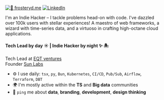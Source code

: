 [![👋 frosteryd.me](https://img.shields.io/badge/%20%20%F0%9F%91%8B%20%20-frosteryd.me-00FF00?colorA=000000)](http://frosteryd.me) [![LinkedIn](https://img.shields.io/badge/LinkedIn-%230077B5.svg?logo=linkedin&logoColor=white)](https://www.linkedin.com/in/linusfrosteryd/)

I'm an Indie Hacker – I tackle problems head-on with code.
I've dazzled over 100k users with stellar experiences! A maestro of web frameworks, a wizard with time-series data, and a virtuoso in crafting high-octane cloud applications.

#### Tech Lead by day ☀️ | Indie Hacker by night ✨ 🏝️

Tech Lead at [EQT ventures](https://eqtventures.com/)<br>
Founder [Sun Labs](https://sunlabs.se/)<br>

- ⚙️ I use daily: `tsx`, `py`, `Bun`, `Kubernetes`, `CI/CD`, `Pub/Sub`, `Airflow`, `Terraform`, `DBT`
- 🌍 I'm mostly active within the **TS** and **Big data** communities 
- 💬 `ping` me about **data**, **branding**, **development**, **design thinking**

